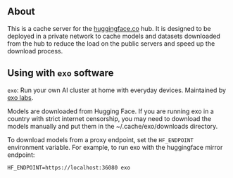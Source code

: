 ## About
This is a cache server for the <a href="https://huggingface.co/">huggingface.co</a> hub. It is designed to be deployed in a private network to cache models and datasets downloaded from the hub to reduce the load on the public servers and speed up the download process.

## Using with `exo` software

`exo`: Run your own AI cluster at home with everyday devices. Maintained by [exo labs](https://x.com/exolabs).

Models are downloaded from Hugging Face. If you are running exo in a country with strict internet censorship, you may need to download the models manually and put them in the ~/.cache/exo/downloads directory.

To download models from a proxy endpoint, set the `HF_ENDPOINT` environment variable. For example, to run exo with the huggingface mirror endpoint:

```env
HF_ENDPOINT=https://localhost:36080 exo
```
